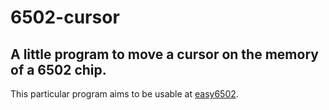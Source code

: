 # 6502-cursor

## A little program to move a cursor on the memory of a 6502 chip.

This particular program aims to be usable at [easy6502](https://skilldrick.github.io/easy6502/).
